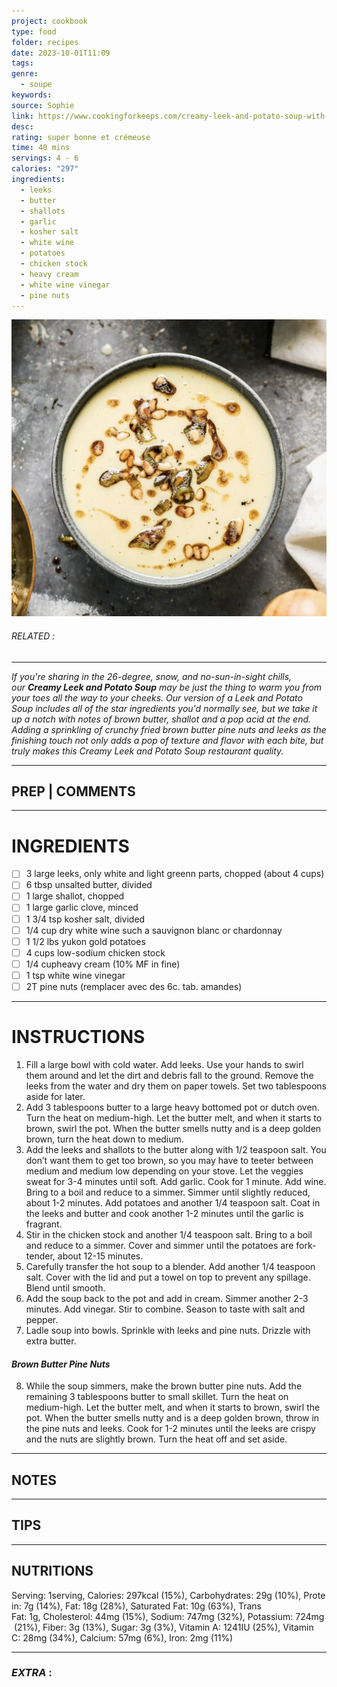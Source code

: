 ```yaml
---
project: cookbook
type: food
folder: recipes
date: 2023-10-01T11:09
tags: 
genre:
  - soupe
keywords: 
source: Sophie
link: https://www.cookingforkeeps.com/creamy-leek-and-potato-soup-with-brown-butter/#wprm-recipe-container-27007
desc: 
rating: super bonne et crémeuse
time: 40 mins
servings: 4 - 6
calories: "297"
ingredients:
  - leeks
  - butter
  - shallots
  - garlic
  - kosher salt
  - white wine
  - potatoes
  - chicken stock
  - heavy cream
  - white wine vinegar
  - pine nuts
---
```


![IMAGE](image_565.png)

###### *RELATED* : 
---
_If you're sharing in the 26-degree, snow, and no-sun-in-sight chills, our_ _**Creamy Leek and Potato Soup**_ _may be just the thing to warm you from your toes all the way to your cheeks. Our version of a Leek and Potato Soup includes all of the star ingredients you'd normally see, but we take it up a notch with notes of brown butter, shallot and a pop acid at the end. Adding a sprinkling of crunchy fried brown butter pine nuts and leeks as the finishing touch not only adds a pop of texture and flavor with each bite, but truly makes this Creamy Leek and Potato Soup restaurant quality._

---
## PREP | COMMENTS



---
# INGREDIENTS

- [ ] 3 large leeks, only white and light greenn parts, chopped (about 4 cups)
- [ ] 6 tbsp unsalted butter, divided
- [ ] 1 large shallot, chopped
- [ ] 1 large garlic clove, minced
- [ ] 1 3/4 tsp kosher salt, divided
- [ ] 1/4 cup dry white wine such a sauvignon blanc or chardonnay
- [ ] 1 1/2 lbs yukon gold potatoes
- [ ] 4 cups low-sodium chicken stock
- [ ] 1/4 cupheavy cream (10% MF in fine)
- [ ] 1 tsp white wine vinegar
- [ ] 2T pine nuts (remplacer avec des 6c. tab. amandes)

---
# INSTRUCTIONS

1. Fill a large bowl with cold water. Add leeks. Use your hands to swirl them around and let the dirt and debris fall to the ground. Remove the leeks from the water and dry them on paper towels. Set two tablespoons aside for later.
2. Add 3 tablespoons butter to a large heavy bottomed pot or dutch oven. Turn the heat on medium-high. Let the butter melt, and when it starts to brown, swirl the pot. When the butter smells nutty and is a deep golden brown, turn the heat down to medium.
3. Add the leeks and shallots to the butter along with 1/2 teaspoon salt. You don’t want them to get too brown, so you may have to teeter between medium and medium low depending on your stove. Let the veggies sweat for 3-4 minutes until soft. Add garlic. Cook for 1 minute. Add wine. Bring to a boil and reduce to a simmer. Simmer until slightly reduced, about 1-2 minutes. Add potatoes and another 1/4 teaspoon salt. Coat in the leeks and butter and cook another 1-2 minutes until the garlic is fragrant.
4. Stir in the chicken stock and another 1/4 teaspoon salt. Bring to a boil and reduce to a simmer. Cover and simmer until the potatoes are fork-tender, about 12-15 minutes.
5. Carefully transfer the hot soup to a blender. Add another 1/4 teaspoon salt. Cover with the lid and put a towel on top to prevent any spillage. Blend until smooth.
6. Add the soup back to the pot and add in cream. Simmer another 2-3 minutes. Add vinegar. Stir to combine. Season to taste with salt and pepper.
7.  Ladle soup into bowls. Sprinkle with leeks and pine nuts. Drizzle with extra butter.
    

#### _Brown Butter Pine Nuts_

8. While the soup simmers, make the brown butter pine nuts. Add the remaining 3 tablespoons butter to small skillet. Turn the heat on medium-high. Let the butter melt, and when it starts to brown, swirl the pot. When the butter smells nutty and is a deep golden brown, throw in the pine nuts and leeks. Cook for 1-2 minutes until the leeks are crispy and the nuts are slightly brown. Turn the heat off and set aside.

---
## NOTES



---
## TIPS



---
## NUTRITIONS

Serving: 1serving, Calories: 297kcal (15%), Carbohydrates: 29g (10%), Protein: 7g (14%), Fat: 18g (28%), Saturated Fat: 10g (63%), Trans Fat: 1g, Cholesterol: 44mg (15%), Sodium: 747mg (32%), Potassium: 724mg (21%), Fiber: 3g (13%), Sugar: 3g (3%), Vitamin A: 1241IU (25%), Vitamin C: 28mg (34%), Calcium: 57mg (6%), Iron: 2mg (11%)

---
### *EXTRA* :



